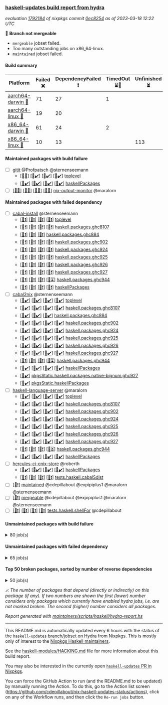 ### [haskell-updates build report from hydra](https://hydra.nixos.org/jobset/nixpkgs/haskell-updates)
*evaluation [1792184](https://hydra.nixos.org/eval/1792184) of nixpkgs commit [0ec8254](https://github.com/NixOS/nixpkgs/commits/0ec82548453a8b0cb42afa2dbc3ed504cdc68f8c) as of 2023-03-18 12:22 UTC*

:red_circle: **Branch not mergeable**
  * `mergeable` jobset failed.
  * Too many outstanding jobs on x86_64-linux.
  * `maintained` jobset failed.

#### Build summary

 | Platform | Failed :x: | DependencyFailed :heavy_exclamation_mark: | TimedOut :hourglass::no_entry_sign: | Unfinished :hourglass_flowing_sand: | Success :heavy_check_mark: | 
 | --- | --- | --- | --- | --- | --- | 
 | [aarch64-darwin :green_apple:](https://hydra.nixos.org/eval/1792184?filter=.aarch64-darwin) | 71 | 27 | 1 |  | 6345 | 
 | [aarch64-linux :iphone:](https://hydra.nixos.org/eval/1792184?filter=.aarch64-linux) | 19 | 20 |  |  | 6479 | 
 | [x86_64-darwin :apple:](https://hydra.nixos.org/eval/1792184?filter=.x86_64-darwin) | 61 | 24 | 2 |  | 6374 | 
 | [x86_64-linux :penguin:](https://hydra.nixos.org/eval/1792184?filter=.x86_64-linux) | 10 | 13 |  | 113 | 6428 | 
#### Maintained packages with build failure
- [ ] [gitit](https://hydra.nixos.org/eval/1792184?filter=gitit) @Profpatsch @sternenseemann
  - [[:green_apple::x:]](https://hydra.nixos.org/build/212824780) [[:iphone::heavy_check_mark:]](https://hydra.nixos.org/build/212837521) [[:apple::heavy_check_mark:]](https://hydra.nixos.org/build/212827322) [[:penguin::heavy_check_mark:]](https://hydra.nixos.org/build/212811791) [toplevel](https://hydra.nixos.org/eval/1792184?filter=gitit)
  - [[:green_apple::heavy_check_mark:]](https://hydra.nixos.org/build/212836199) [[:iphone::heavy_check_mark:]](https://hydra.nixos.org/build/212813012) [[:apple::heavy_check_mark:]](https://hydra.nixos.org/build/212833558) [[:penguin::heavy_check_mark:]](https://hydra.nixos.org/build/212816280) [haskellPackages](https://hydra.nixos.org/eval/1792184?filter=haskellPackages.gitit)
- [ ] [[:green_apple::x:]](https://hydra.nixos.org/build/212819221) [[:iphone::x:]](https://hydra.nixos.org/build/212835446) [[:apple::x:]](https://hydra.nixos.org/build/212832238) [[:penguin::x:]](https://hydra.nixos.org/build/212827991) [nix-output-monitor](https://hydra.nixos.org/eval/1792184?filter=nix-output-monitor) @maralorn
#### Maintained packages with failed dependency
- [ ] [cabal-install](https://hydra.nixos.org/eval/1792184?filter=cabal-install) @sternenseemann
  - [[:green_apple::heavy_exclamation_mark:]](https://hydra.nixos.org/build/212828092) [[:iphone::heavy_exclamation_mark:]](https://hydra.nixos.org/build/212823268) [[:apple::heavy_exclamation_mark:]](https://hydra.nixos.org/build/212832066) [[:penguin::heavy_exclamation_mark:]](https://hydra.nixos.org/build/212828962) [toplevel](https://hydra.nixos.org/eval/1792184?filter=cabal-install)
  - [[:green_apple::heavy_exclamation_mark:]](https://hydra.nixos.org/build/212822576) [[:iphone::heavy_exclamation_mark:]](https://hydra.nixos.org/build/212822421) [[:apple::heavy_exclamation_mark:]](https://hydra.nixos.org/build/212812984) [[:penguin::heavy_exclamation_mark:]](https://hydra.nixos.org/build/212823524) [haskell.packages.ghc8107](https://hydra.nixos.org/eval/1792184?filter=haskell.packages.ghc8107.cabal-install)
  -  [[:iphone::heavy_exclamation_mark:]](https://hydra.nixos.org/build/212821282) [[:apple::heavy_exclamation_mark:]](https://hydra.nixos.org/build/212834006) [[:penguin::heavy_exclamation_mark:]](https://hydra.nixos.org/build/212820708) [haskell.packages.ghc884](https://hydra.nixos.org/eval/1792184?filter=haskell.packages.ghc884.cabal-install)
  - [[:green_apple::heavy_exclamation_mark:]](https://hydra.nixos.org/build/212811641) [[:iphone::heavy_exclamation_mark:]](https://hydra.nixos.org/build/212824278) [[:apple::heavy_exclamation_mark:]](https://hydra.nixos.org/build/212817404) [[:penguin::heavy_exclamation_mark:]](https://hydra.nixos.org/build/212829178) [haskell.packages.ghc902](https://hydra.nixos.org/eval/1792184?filter=haskell.packages.ghc902.cabal-install)
  - [[:green_apple::heavy_exclamation_mark:]](https://hydra.nixos.org/build/212811679) [[:iphone::heavy_exclamation_mark:]](https://hydra.nixos.org/build/212836777) [[:apple::heavy_exclamation_mark:]](https://hydra.nixos.org/build/212825605) [[:penguin::heavy_exclamation_mark:]](https://hydra.nixos.org/build/212813331) [haskell.packages.ghc924](https://hydra.nixos.org/eval/1792184?filter=haskell.packages.ghc924.cabal-install)
  - [[:green_apple::heavy_exclamation_mark:]](https://hydra.nixos.org/build/212815250) [[:iphone::heavy_exclamation_mark:]](https://hydra.nixos.org/build/212824140) [[:apple::heavy_exclamation_mark:]](https://hydra.nixos.org/build/212831055) [[:penguin::heavy_exclamation_mark:]](https://hydra.nixos.org/build/212828010) [haskell.packages.ghc925](https://hydra.nixos.org/eval/1792184?filter=haskell.packages.ghc925.cabal-install)
  - [[:green_apple::heavy_exclamation_mark:]](https://hydra.nixos.org/build/212827116) [[:iphone::heavy_exclamation_mark:]](https://hydra.nixos.org/build/212832097) [[:apple::heavy_exclamation_mark:]](https://hydra.nixos.org/build/212814814) [[:penguin::heavy_exclamation_mark:]](https://hydra.nixos.org/build/212834466) [haskell.packages.ghc926](https://hydra.nixos.org/eval/1792184?filter=haskell.packages.ghc926.cabal-install)
  - [[:green_apple::heavy_exclamation_mark:]](https://hydra.nixos.org/build/212818876) [[:iphone::heavy_exclamation_mark:]](https://hydra.nixos.org/build/212830692) [[:apple::heavy_exclamation_mark:]](https://hydra.nixos.org/build/212824280) [[:penguin::heavy_exclamation_mark:]](https://hydra.nixos.org/build/212831890) [haskell.packages.ghc927](https://hydra.nixos.org/eval/1792184?filter=haskell.packages.ghc927.cabal-install)
  - [[:green_apple::heavy_exclamation_mark:]](https://hydra.nixos.org/build/213103918) [[:iphone::heavy_exclamation_mark:]](https://hydra.nixos.org/build/213104012) [[:apple::heavy_exclamation_mark:]](https://hydra.nixos.org/build/213104136) [[:penguin::hourglass_flowing_sand:]](https://hydra.nixos.org/build/213103942) [haskell.packages.ghc944](https://hydra.nixos.org/eval/1792184?filter=haskell.packages.ghc944.cabal-install)
  - [[:green_apple::heavy_exclamation_mark:]](https://hydra.nixos.org/build/212830302) [[:iphone::heavy_exclamation_mark:]](https://hydra.nixos.org/build/212827104) [[:apple::heavy_exclamation_mark:]](https://hydra.nixos.org/build/212834795) [[:penguin::heavy_exclamation_mark:]](https://hydra.nixos.org/build/212827602) [haskellPackages](https://hydra.nixos.org/eval/1792184?filter=haskellPackages.cabal-install)
- [ ] [cabal2nix](https://hydra.nixos.org/eval/1792184?filter=cabal2nix) @sternenseemann
  - [[:green_apple::heavy_check_mark:]](https://hydra.nixos.org/build/212815641) [[:iphone::heavy_check_mark:]](https://hydra.nixos.org/build/212835797) [[:apple::heavy_check_mark:]](https://hydra.nixos.org/build/212824450) [[:penguin::heavy_check_mark:]](https://hydra.nixos.org/build/212824131) [toplevel](https://hydra.nixos.org/eval/1792184?filter=cabal2nix)
  - [[:green_apple::heavy_check_mark:]](https://hydra.nixos.org/build/212832870) [[:iphone::heavy_check_mark:]](https://hydra.nixos.org/build/212822873) [[:apple::heavy_check_mark:]](https://hydra.nixos.org/build/212814820) [[:penguin::heavy_check_mark:]](https://hydra.nixos.org/build/212811391) [haskell.packages.ghc8107](https://hydra.nixos.org/eval/1792184?filter=haskell.packages.ghc8107.cabal2nix)
  -  [[:iphone::heavy_check_mark:]](https://hydra.nixos.org/build/212831217) [[:apple::heavy_check_mark:]](https://hydra.nixos.org/build/212816134) [[:penguin::heavy_check_mark:]](https://hydra.nixos.org/build/212820927) [haskell.packages.ghc884](https://hydra.nixos.org/eval/1792184?filter=haskell.packages.ghc884.cabal2nix)
  - [[:green_apple::heavy_check_mark:]](https://hydra.nixos.org/build/212836191) [[:iphone::heavy_check_mark:]](https://hydra.nixos.org/build/212824000) [[:apple::heavy_check_mark:]](https://hydra.nixos.org/build/212819234) [[:penguin::heavy_check_mark:]](https://hydra.nixos.org/build/212835445) [haskell.packages.ghc902](https://hydra.nixos.org/eval/1792184?filter=haskell.packages.ghc902.cabal2nix)
  - [[:green_apple::heavy_check_mark:]](https://hydra.nixos.org/build/212816470) [[:iphone::heavy_check_mark:]](https://hydra.nixos.org/build/212822270) [[:apple::heavy_check_mark:]](https://hydra.nixos.org/build/212815377) [[:penguin::heavy_check_mark:]](https://hydra.nixos.org/build/212834209) [haskell.packages.ghc924](https://hydra.nixos.org/eval/1792184?filter=haskell.packages.ghc924.cabal2nix)
  - [[:green_apple::heavy_check_mark:]](https://hydra.nixos.org/build/212813820) [[:iphone::heavy_check_mark:]](https://hydra.nixos.org/build/212832975) [[:apple::heavy_check_mark:]](https://hydra.nixos.org/build/212813790) [[:penguin::heavy_check_mark:]](https://hydra.nixos.org/build/212836232) [haskell.packages.ghc925](https://hydra.nixos.org/eval/1792184?filter=haskell.packages.ghc925.cabal2nix)
  - [[:green_apple::heavy_check_mark:]](https://hydra.nixos.org/build/212830174) [[:iphone::heavy_check_mark:]](https://hydra.nixos.org/build/212823501) [[:apple::heavy_check_mark:]](https://hydra.nixos.org/build/212835289) [[:penguin::heavy_check_mark:]](https://hydra.nixos.org/build/212822194) [haskell.packages.ghc926](https://hydra.nixos.org/eval/1792184?filter=haskell.packages.ghc926.cabal2nix)
  - [[:green_apple::heavy_check_mark:]](https://hydra.nixos.org/build/212811451) [[:iphone::heavy_check_mark:]](https://hydra.nixos.org/build/212832691) [[:apple::heavy_check_mark:]](https://hydra.nixos.org/build/212828198) [[:penguin::heavy_check_mark:]](https://hydra.nixos.org/build/212820196) [haskell.packages.ghc927](https://hydra.nixos.org/eval/1792184?filter=haskell.packages.ghc927.cabal2nix)
  - [[:green_apple::heavy_exclamation_mark:]](https://hydra.nixos.org/build/213104053) [[:iphone::heavy_exclamation_mark:]](https://hydra.nixos.org/build/213104076) [[:apple::heavy_exclamation_mark:]](https://hydra.nixos.org/build/213104082) [[:penguin::hourglass_flowing_sand:]](https://hydra.nixos.org/build/213103905) [haskell.packages.ghc944](https://hydra.nixos.org/eval/1792184?filter=haskell.packages.ghc944.cabal2nix)
  - [[:green_apple::heavy_check_mark:]](https://hydra.nixos.org/build/212815168) [[:iphone::heavy_check_mark:]](https://hydra.nixos.org/build/212811758) [[:apple::heavy_check_mark:]](https://hydra.nixos.org/build/212823654) [[:penguin::heavy_check_mark:]](https://hydra.nixos.org/build/212831278) [haskellPackages](https://hydra.nixos.org/eval/1792184?filter=haskellPackages.cabal2nix)
  -    [[:penguin::heavy_check_mark:]](https://hydra.nixos.org/build/212832034) [pkgsStatic.haskell.packages.native-bignum.ghc927](https://hydra.nixos.org/eval/1792184?filter=pkgsStatic.haskell.packages.native-bignum.ghc927.cabal2nix)
  -    [[:penguin::heavy_check_mark:]](https://hydra.nixos.org/build/212821220) [pkgsStatic.haskellPackages](https://hydra.nixos.org/eval/1792184?filter=pkgsStatic.haskellPackages.cabal2nix)
- [ ] [haskell-language-server](https://hydra.nixos.org/eval/1792184?filter=haskell-language-server) @maralorn
  - [[:green_apple::heavy_check_mark:]](https://hydra.nixos.org/build/212836070) [[:iphone::heavy_check_mark:]](https://hydra.nixos.org/build/212820285) [[:apple::heavy_check_mark:]](https://hydra.nixos.org/build/212826070) [[:penguin::heavy_check_mark:]](https://hydra.nixos.org/build/212813464) [toplevel](https://hydra.nixos.org/eval/1792184?filter=haskell-language-server)
  - [[:green_apple::heavy_check_mark:]](https://hydra.nixos.org/build/212814805) [[:iphone::heavy_check_mark:]](https://hydra.nixos.org/build/212831688) [[:apple::heavy_check_mark:]](https://hydra.nixos.org/build/212820894) [[:penguin::heavy_check_mark:]](https://hydra.nixos.org/build/212829403) [haskell.packages.ghc8107](https://hydra.nixos.org/eval/1792184?filter=haskell.packages.ghc8107.haskell-language-server)
  - [[:green_apple::heavy_check_mark:]](https://hydra.nixos.org/build/212835308) [[:iphone::heavy_check_mark:]](https://hydra.nixos.org/build/212836786) [[:apple::heavy_check_mark:]](https://hydra.nixos.org/build/212820697) [[:penguin::heavy_check_mark:]](https://hydra.nixos.org/build/212812612) [haskell.packages.ghc902](https://hydra.nixos.org/eval/1792184?filter=haskell.packages.ghc902.haskell-language-server)
  - [[:green_apple::heavy_check_mark:]](https://hydra.nixos.org/build/212831981) [[:iphone::heavy_check_mark:]](https://hydra.nixos.org/build/212834464) [[:apple::heavy_check_mark:]](https://hydra.nixos.org/build/212833716) [[:penguin::heavy_check_mark:]](https://hydra.nixos.org/build/212811421) [haskell.packages.ghc924](https://hydra.nixos.org/eval/1792184?filter=haskell.packages.ghc924.haskell-language-server)
  - [[:green_apple::heavy_check_mark:]](https://hydra.nixos.org/build/212822787) [[:iphone::heavy_check_mark:]](https://hydra.nixos.org/build/212828992) [[:apple::heavy_check_mark:]](https://hydra.nixos.org/build/212833226) [[:penguin::heavy_check_mark:]](https://hydra.nixos.org/build/212835210) [haskell.packages.ghc925](https://hydra.nixos.org/eval/1792184?filter=haskell.packages.ghc925.haskell-language-server)
  - [[:green_apple::heavy_check_mark:]](https://hydra.nixos.org/build/212817154) [[:iphone::heavy_check_mark:]](https://hydra.nixos.org/build/212812162) [[:apple::heavy_check_mark:]](https://hydra.nixos.org/build/212828329) [[:penguin::heavy_check_mark:]](https://hydra.nixos.org/build/212816476) [haskell.packages.ghc926](https://hydra.nixos.org/eval/1792184?filter=haskell.packages.ghc926.haskell-language-server)
  - [[:green_apple::heavy_check_mark:]](https://hydra.nixos.org/build/212818397) [[:iphone::heavy_check_mark:]](https://hydra.nixos.org/build/212821952) [[:apple::heavy_check_mark:]](https://hydra.nixos.org/build/212831863) [[:penguin::heavy_check_mark:]](https://hydra.nixos.org/build/212824668) [haskell.packages.ghc927](https://hydra.nixos.org/eval/1792184?filter=haskell.packages.ghc927.haskell-language-server)
  - [[:green_apple::heavy_exclamation_mark:]](https://hydra.nixos.org/build/213104049) [[:iphone::heavy_exclamation_mark:]](https://hydra.nixos.org/build/213103893) [[:apple::heavy_exclamation_mark:]](https://hydra.nixos.org/build/213103970) [[:penguin::hourglass_flowing_sand:]](https://hydra.nixos.org/build/213104133) [haskell.packages.ghc944](https://hydra.nixos.org/eval/1792184?filter=haskell.packages.ghc944.haskell-language-server)
  - [[:green_apple::heavy_check_mark:]](https://hydra.nixos.org/build/212823681) [[:iphone::heavy_check_mark:]](https://hydra.nixos.org/build/212834498) [[:apple::heavy_check_mark:]](https://hydra.nixos.org/build/212817322) [[:penguin::heavy_check_mark:]](https://hydra.nixos.org/build/212819768) [haskellPackages](https://hydra.nixos.org/eval/1792184?filter=haskellPackages.haskell-language-server)
- [ ] [hercules-ci-cnix-store](https://hydra.nixos.org/eval/1792184?filter=hercules-ci-cnix-store) @roberth
  - [[:green_apple::heavy_check_mark:]](https://hydra.nixos.org/build/212815892) [[:iphone::heavy_check_mark:]](https://hydra.nixos.org/build/212814278) [[:apple::heavy_check_mark:]](https://hydra.nixos.org/build/212835821) [[:penguin::heavy_check_mark:]](https://hydra.nixos.org/build/212815872) [haskellPackages](https://hydra.nixos.org/eval/1792184?filter=haskellPackages.hercules-ci-cnix-store)
  - [[:green_apple::heavy_exclamation_mark:]](https://hydra.nixos.org/build/212812258) [[:iphone::heavy_exclamation_mark:]](https://hydra.nixos.org/build/212820231) [[:apple::heavy_exclamation_mark:]](https://hydra.nixos.org/build/212832109) [[:penguin::heavy_exclamation_mark:]](https://hydra.nixos.org/build/212827871) [tests.haskell.cabalSdist](https://hydra.nixos.org/eval/1792184?filter=tests.haskell.cabalSdist.hercules-ci-cnix-store)
- [ ] [[:penguin::heavy_exclamation_mark:]](https://hydra.nixos.org/build/213125275) [maintained](https://hydra.nixos.org/eval/1792184?filter=maintained) @cdepillabout @expipiplus1 @maralorn @sternenseemann
- [ ] [[:penguin::heavy_exclamation_mark:]](https://hydra.nixos.org/build/212819229) [mergeable](https://hydra.nixos.org/eval/1792184?filter=mergeable) @cdepillabout @expipiplus1 @maralorn @sternenseemann
- [ ] [[:green_apple::heavy_exclamation_mark:]](https://hydra.nixos.org/build/212831606) [[:iphone::heavy_exclamation_mark:]](https://hydra.nixos.org/build/212835324) [[:apple::heavy_exclamation_mark:]](https://hydra.nixos.org/build/212832338) [[:penguin::heavy_exclamation_mark:]](https://hydra.nixos.org/build/212833490) [tests.haskell.shellFor](https://hydra.nixos.org/eval/1792184?filter=tests.haskell.shellFor) @cdepillabout
#### Unmaintained packages with build failure
<details><summary>80 job(s) </summary>

- [ ] [[:green_apple::x:]](https://hydra.nixos.org/build/212816877) [[:iphone::x:]](https://hydra.nixos.org/build/212817766) [[:apple::x:]](https://hydra.nixos.org/build/212837691) [[:penguin::x:]](https://hydra.nixos.org/build/212816684) [haskellPackages.cabal-install-solver](https://hydra.nixos.org/eval/1792184?filter=haskellPackages.cabal-install-solver)  :arrow_heading_up: 2 | 2
- [ ] [[:green_apple::heavy_check_mark:]](https://hydra.nixos.org/build/212825832) [[:iphone::heavy_check_mark:]](https://hydra.nixos.org/build/212825347) [[:apple::x:]](https://hydra.nixos.org/build/212835167) [[:penguin::heavy_check_mark:]](https://hydra.nixos.org/build/212819244) [haskellPackages.quic](https://hydra.nixos.org/eval/1792184?filter=haskellPackages.quic)  :arrow_heading_up: 2 | 2
- [ ] [[:green_apple::x:]](https://hydra.nixos.org/build/212836264) [[:iphone::heavy_check_mark:]](https://hydra.nixos.org/build/212815533) [[:apple::heavy_check_mark:]](https://hydra.nixos.org/build/212836624) [[:penguin::heavy_check_mark:]](https://hydra.nixos.org/build/212821702) [haskellPackages.junit-xml](https://hydra.nixos.org/eval/1792184?filter=haskellPackages.junit-xml)  :arrow_heading_up: 1 | 9
- [ ] [[:green_apple::x:]](https://hydra.nixos.org/build/212835960) [[:iphone::x:]](https://hydra.nixos.org/build/212819424) [[:apple::heavy_check_mark:]](https://hydra.nixos.org/build/212820265) [[:penguin::heavy_check_mark:]](https://hydra.nixos.org/build/212824119) [haskellPackages.hw-simd](https://hydra.nixos.org/eval/1792184?filter=haskellPackages.hw-simd)  :arrow_heading_up: 1 | 8
- [ ] [[:green_apple::x:]](https://hydra.nixos.org/build/213125263) [[:iphone::heavy_check_mark:]](https://hydra.nixos.org/build/213125242) [[:apple::x:]](https://hydra.nixos.org/build/213125270) [[:penguin::hourglass_flowing_sand:]](https://hydra.nixos.org/build/213125241) [haskellPackages.inline-r](https://hydra.nixos.org/eval/1792184?filter=haskellPackages.inline-r)  :arrow_heading_up: 1 | 4
- [ ] [[:green_apple::x:]](https://hydra.nixos.org/build/212820732) [[:iphone::heavy_check_mark:]](https://hydra.nixos.org/build/212824910) [[:apple::heavy_check_mark:]](https://hydra.nixos.org/build/212822729) [[:penguin::heavy_check_mark:]](https://hydra.nixos.org/build/212830270) [haskellPackages.hpath-directory](https://hydra.nixos.org/eval/1792184?filter=haskellPackages.hpath-directory)  :arrow_heading_up: 1 | 3
- [ ] [[:green_apple::heavy_check_mark:]](https://hydra.nixos.org/build/212826983) [[:iphone::x:]](https://hydra.nixos.org/build/212829231) [[:apple::heavy_check_mark:]](https://hydra.nixos.org/build/212835234) [[:penguin::heavy_check_mark:]](https://hydra.nixos.org/build/212828163) [haskellPackages.long-double](https://hydra.nixos.org/eval/1792184?filter=haskellPackages.long-double)  :arrow_heading_up: 1 | 2
- [ ] [[:green_apple::x:]](https://hydra.nixos.org/build/212830537) [[:iphone::heavy_check_mark:]](https://hydra.nixos.org/build/212836541) [[:apple::x:]](https://hydra.nixos.org/build/212835610) [[:penguin::heavy_check_mark:]](https://hydra.nixos.org/build/212823972) [haskellPackages.posix-socket](https://hydra.nixos.org/eval/1792184?filter=haskellPackages.posix-socket)  :arrow_heading_up: 1 | 2
- [ ] [[:green_apple::x:]](https://hydra.nixos.org/build/212821003) [[:iphone::x:]](https://hydra.nixos.org/build/212833806) [[:apple::x:]](https://hydra.nixos.org/build/212827778) [[:penguin::x:]](https://hydra.nixos.org/build/212821989) [haskellPackages.yaml-unscrambler](https://hydra.nixos.org/eval/1792184?filter=haskellPackages.yaml-unscrambler)  :arrow_heading_up: 1 | 2
- [ ] [[:green_apple::x:]](https://hydra.nixos.org/build/213104083) [[:iphone::heavy_check_mark:]](https://hydra.nixos.org/build/213104090) [[:apple::x:]](https://hydra.nixos.org/build/213103833) [[:penguin::hourglass_flowing_sand:]](https://hydra.nixos.org/build/213104123) [haskellPackages.gi-gdkx11](https://hydra.nixos.org/eval/1792184?filter=haskellPackages.gi-gdkx11)  :arrow_heading_up: 1 | 1
- [ ] [[:green_apple::heavy_check_mark:]](https://hydra.nixos.org/build/212827603) [[:iphone::x:]](https://hydra.nixos.org/build/212826293) [[:apple::heavy_check_mark:]](https://hydra.nixos.org/build/212812844) [[:penguin::heavy_check_mark:]](https://hydra.nixos.org/build/212814221) [haskellPackages.nlopt-haskell](https://hydra.nixos.org/eval/1792184?filter=haskellPackages.nlopt-haskell)  :arrow_heading_up: 1 | 1
- [ ] [[:green_apple::x:]](https://hydra.nixos.org/build/212827697) [[:iphone::heavy_check_mark:]](https://hydra.nixos.org/build/212837338) [[:apple::x:]](https://hydra.nixos.org/build/212818004) [[:penguin::heavy_check_mark:]](https://hydra.nixos.org/build/212812987) [haskellPackages.openal-ffi](https://hydra.nixos.org/eval/1792184?filter=haskellPackages.openal-ffi)  :arrow_heading_up: 1 | 1
- [ ] [[:apple::x:]](https://hydra.nixos.org/build/212811187) [[:penguin::heavy_check_mark:]](https://hydra.nixos.org/build/212828003) [haskellPackages.swisstable](https://hydra.nixos.org/eval/1792184?filter=haskellPackages.swisstable)  :arrow_heading_up: 1 | 1
- [ ] [[:green_apple::heavy_check_mark:]](https://hydra.nixos.org/build/212820538) [[:iphone::x:]](https://hydra.nixos.org/build/212820394) [[:apple::heavy_check_mark:]](https://hydra.nixos.org/build/212815461) [[:penguin::heavy_check_mark:]](https://hydra.nixos.org/build/212833814) [haskellPackages.freetype2](https://hydra.nixos.org/eval/1792184?filter=haskellPackages.freetype2)  :arrow_heading_up: 0 | 10
- [ ] [[:green_apple::x:]](https://hydra.nixos.org/build/212812714) [[:iphone::heavy_check_mark:]](https://hydra.nixos.org/build/212832386) [[:apple::x:]](https://hydra.nixos.org/build/212824573) [[:penguin::heavy_check_mark:]](https://hydra.nixos.org/build/212827113) [haskellPackages.pipes-zlib](https://hydra.nixos.org/eval/1792184?filter=haskellPackages.pipes-zlib)  :arrow_heading_up: 0 | 5
- [ ] [[:green_apple::x:]](https://hydra.nixos.org/build/212832824) [[:iphone::heavy_check_mark:]](https://hydra.nixos.org/build/212828860) [[:apple::heavy_check_mark:]](https://hydra.nixos.org/build/212811303) [[:penguin::heavy_check_mark:]](https://hydra.nixos.org/build/212813153) [haskellPackages.folds](https://hydra.nixos.org/eval/1792184?filter=haskellPackages.folds)  :arrow_heading_up: 0 | 3
- [ ] [[:green_apple::x:]](https://hydra.nixos.org/build/212829325) [[:iphone::heavy_check_mark:]](https://hydra.nixos.org/build/212817299) [[:apple::heavy_check_mark:]](https://hydra.nixos.org/build/212815703) [[:penguin::heavy_check_mark:]](https://hydra.nixos.org/build/212825787) [haskellPackages.gauge](https://hydra.nixos.org/eval/1792184?filter=haskellPackages.gauge)  :arrow_heading_up: 0 | 3
- [ ] [[:green_apple::x:]](https://hydra.nixos.org/build/212814335) [[:iphone::x:]](https://hydra.nixos.org/build/212828686) [[:apple::heavy_check_mark:]](https://hydra.nixos.org/build/212815496) [[:penguin::heavy_check_mark:]](https://hydra.nixos.org/build/212820167) [haskellPackages.picosat](https://hydra.nixos.org/eval/1792184?filter=haskellPackages.picosat)  :arrow_heading_up: 0 | 3
- [ ] [[:green_apple::x:]](https://hydra.nixos.org/build/212828398) [[:iphone::heavy_check_mark:]](https://hydra.nixos.org/build/212829475) [[:apple::heavy_check_mark:]](https://hydra.nixos.org/build/212820967) [[:penguin::heavy_check_mark:]](https://hydra.nixos.org/build/212815368) [haskellPackages.LibZip](https://hydra.nixos.org/eval/1792184?filter=haskellPackages.LibZip)  :arrow_heading_up: 0 | 2
- [ ] [[:green_apple::x:]](https://hydra.nixos.org/build/212811142) [[:iphone::x:]](https://hydra.nixos.org/build/212828777) [[:apple::x:]](https://hydra.nixos.org/build/212817810) [[:penguin::x:]](https://hydra.nixos.org/build/212827416) [haskellPackages.json-rpc](https://hydra.nixos.org/eval/1792184?filter=haskellPackages.json-rpc)  :arrow_heading_up: 0 | 2
- [ ] [[:green_apple::x:]](https://hydra.nixos.org/build/212832143) [[:iphone::heavy_check_mark:]](https://hydra.nixos.org/build/212837001) [[:apple::heavy_check_mark:]](https://hydra.nixos.org/build/212822805) [[:penguin::heavy_check_mark:]](https://hydra.nixos.org/build/212813771) [haskellPackages.rocksdb-haskell](https://hydra.nixos.org/eval/1792184?filter=haskellPackages.rocksdb-haskell)  :arrow_heading_up: 0 | 2
- [ ] [[:green_apple::x:]](https://hydra.nixos.org/build/212820033) [[:iphone::heavy_check_mark:]](https://hydra.nixos.org/build/212834264) [[:apple::x:]](https://hydra.nixos.org/build/212830634) [[:penguin::heavy_check_mark:]](https://hydra.nixos.org/build/212832646) [haskellPackages.h-raylib](https://hydra.nixos.org/eval/1792184?filter=haskellPackages.h-raylib)  :arrow_heading_up: 0 | 1
- [ ] [[:green_apple::x:]](https://hydra.nixos.org/build/212828211) [[:iphone::heavy_check_mark:]](https://hydra.nixos.org/build/212823707) [[:apple::x:]](https://hydra.nixos.org/build/212822857) [[:penguin::heavy_check_mark:]](https://hydra.nixos.org/build/212826651) [haskellPackages.hamid](https://hydra.nixos.org/eval/1792184?filter=haskellPackages.hamid)  :arrow_heading_up: 0 | 1
- [ ] [[:green_apple::heavy_check_mark:]](https://hydra.nixos.org/build/212833897) [[:iphone::heavy_check_mark:]](https://hydra.nixos.org/build/212836130) [[:apple::x:]](https://hydra.nixos.org/build/212829865) [[:penguin::heavy_check_mark:]](https://hydra.nixos.org/build/212836214) [haskellPackages.hmatrix-morpheus](https://hydra.nixos.org/eval/1792184?filter=haskellPackages.hmatrix-morpheus)  :arrow_heading_up: 0 | 1
- [ ] [[:green_apple::x:]](https://hydra.nixos.org/build/212837244) [[:iphone::heavy_check_mark:]](https://hydra.nixos.org/build/212829453) [[:apple::x:]](https://hydra.nixos.org/build/212815680) [[:penguin::heavy_check_mark:]](https://hydra.nixos.org/build/212824657) [haskellPackages.huckleberry](https://hydra.nixos.org/eval/1792184?filter=haskellPackages.huckleberry)  :arrow_heading_up: 0 | 1
- [ ] [[:green_apple::x:]](https://hydra.nixos.org/build/212836067) [[:iphone::heavy_check_mark:]](https://hydra.nixos.org/build/212819219) [[:apple::x:]](https://hydra.nixos.org/build/212811430) [[:penguin::heavy_check_mark:]](https://hydra.nixos.org/build/212812571) [haskellPackages.select](https://hydra.nixos.org/eval/1792184?filter=haskellPackages.select)  :arrow_heading_up: 0 | 1
- [ ] [[:green_apple::x:]](https://hydra.nixos.org/build/212832349) [[:iphone::heavy_check_mark:]](https://hydra.nixos.org/build/212827134) [[:apple::x:]](https://hydra.nixos.org/build/212825873) [[:penguin::heavy_check_mark:]](https://hydra.nixos.org/build/212823307) [haskellPackages.sysinfo](https://hydra.nixos.org/eval/1792184?filter=haskellPackages.sysinfo)  :arrow_heading_up: 0 | 1
- [ ] [[:green_apple::heavy_check_mark:]](https://hydra.nixos.org/build/212823496) [[:iphone::heavy_check_mark:]](https://hydra.nixos.org/build/212818936) [[:apple::x:]](https://hydra.nixos.org/build/212829242) [[:penguin::heavy_check_mark:]](https://hydra.nixos.org/build/212837428) [haskellPackages.FractalArt](https://hydra.nixos.org/eval/1792184?filter=haskellPackages.FractalArt) 
- [ ] [[:green_apple::heavy_check_mark:]](https://hydra.nixos.org/build/212824500) [[:iphone::x:]](https://hydra.nixos.org/build/212832489) [[:apple::heavy_check_mark:]](https://hydra.nixos.org/build/212826321) [[:penguin::heavy_check_mark:]](https://hydra.nixos.org/build/212829080) [haskellPackages.HsASA](https://hydra.nixos.org/eval/1792184?filter=haskellPackages.HsASA) 
- [ ] [[:green_apple::x:]](https://hydra.nixos.org/build/212824634) [[:iphone::heavy_check_mark:]](https://hydra.nixos.org/build/212821147) [[:apple::x:]](https://hydra.nixos.org/build/212829701) [[:penguin::heavy_check_mark:]](https://hydra.nixos.org/build/212834488) [haskellPackages.al](https://hydra.nixos.org/eval/1792184?filter=haskellPackages.al) 
- [ ] [[:green_apple::heavy_check_mark:]](https://hydra.nixos.org/build/212833016) [[:iphone::heavy_check_mark:]](https://hydra.nixos.org/build/212834331) [[:apple::x:]](https://hydra.nixos.org/build/212811587) [[:penguin::heavy_check_mark:]](https://hydra.nixos.org/build/212811774) [haskellPackages.env-extra](https://hydra.nixos.org/eval/1792184?filter=haskellPackages.env-extra) 
- [ ] [[:green_apple::x:]](https://hydra.nixos.org/build/212831583) [[:iphone::heavy_check_mark:]](https://hydra.nixos.org/build/212820871) [[:apple::x:]](https://hydra.nixos.org/build/212812959) [[:penguin::heavy_check_mark:]](https://hydra.nixos.org/build/212814376) [haskellPackages.epub-tools](https://hydra.nixos.org/eval/1792184?filter=haskellPackages.epub-tools) 
- [ ] [[:green_apple::x:]](https://hydra.nixos.org/build/212824787) [[:iphone::heavy_check_mark:]](https://hydra.nixos.org/build/212814615) [[:apple::heavy_check_mark:]](https://hydra.nixos.org/build/212825860) [[:penguin::heavy_check_mark:]](https://hydra.nixos.org/build/212828368) [haskellPackages.executable-hash](https://hydra.nixos.org/eval/1792184?filter=haskellPackages.executable-hash) 
- [ ] [[:green_apple::x:]](https://hydra.nixos.org/build/212831684) [[:iphone::heavy_check_mark:]](https://hydra.nixos.org/build/212829182) [[:apple::x:]](https://hydra.nixos.org/build/212811217) [[:penguin::heavy_check_mark:]](https://hydra.nixos.org/build/212827650) [haskellPackages.float128](https://hydra.nixos.org/eval/1792184?filter=haskellPackages.float128) 
- [ ] [[:green_apple::x:]](https://hydra.nixos.org/build/212825834) [[:iphone::heavy_check_mark:]](https://hydra.nixos.org/build/212832897) [[:apple::x:]](https://hydra.nixos.org/build/212836298) [[:penguin::heavy_check_mark:]](https://hydra.nixos.org/build/212819688) [haskellPackages.fudgets](https://hydra.nixos.org/eval/1792184?filter=haskellPackages.fudgets) 
- [ ] [[:green_apple::x:]](https://hydra.nixos.org/build/212812696) [[:iphone::heavy_check_mark:]](https://hydra.nixos.org/build/212820207) [[:apple::x:]](https://hydra.nixos.org/build/212828929) [[:penguin::heavy_check_mark:]](https://hydra.nixos.org/build/212823076) [haskellPackages.gerrit](https://hydra.nixos.org/eval/1792184?filter=haskellPackages.gerrit) 
- [ ] [[:green_apple::x:]](https://hydra.nixos.org/build/213103948) [[:apple::x:]](https://hydra.nixos.org/build/213103922) [haskellPackages.gi-gtkosxapplication](https://hydra.nixos.org/eval/1792184?filter=haskellPackages.gi-gtkosxapplication) 
- [ ] [[:green_apple::x:]](https://hydra.nixos.org/build/212827867) [[:iphone::x:]](https://hydra.nixos.org/build/212818494) [[:apple::x:]](https://hydra.nixos.org/build/212812541) [[:penguin::x:]](https://hydra.nixos.org/build/212830839) [haskellPackages.goldplate](https://hydra.nixos.org/eval/1792184?filter=haskellPackages.goldplate) 
- [ ] [[:green_apple::x:]](https://hydra.nixos.org/build/212822005) [[:apple::x:]](https://hydra.nixos.org/build/212831588) [haskellPackages.gtk-mac-integration](https://hydra.nixos.org/eval/1792184?filter=haskellPackages.gtk-mac-integration) 
- [ ] [[:green_apple::x:]](https://hydra.nixos.org/build/212813593) [[:iphone::heavy_check_mark:]](https://hydra.nixos.org/build/212832549) [[:apple::x:]](https://hydra.nixos.org/build/212830280) [[:penguin::heavy_check_mark:]](https://hydra.nixos.org/build/212821320) [haskellPackages.gtk-traymanager](https://hydra.nixos.org/eval/1792184?filter=haskellPackages.gtk-traymanager) 
- [ ] [[:green_apple::x:]](https://hydra.nixos.org/build/212831093) [[:apple::x:]](https://hydra.nixos.org/build/212830491) [haskellPackages.gtk3-mac-integration](https://hydra.nixos.org/eval/1792184?filter=haskellPackages.gtk3-mac-integration) 
- [ ] [[:green_apple::x:]](https://hydra.nixos.org/build/212837351) [[:iphone::x:]](https://hydra.nixos.org/build/212816199) [[:apple::x:]](https://hydra.nixos.org/build/212812905) [[:penguin::x:]](https://hydra.nixos.org/build/212823532) [haskellPackages.halide-haskell](https://hydra.nixos.org/eval/1792184?filter=haskellPackages.halide-haskell) 
- [ ] [[:green_apple::x:]](https://hydra.nixos.org/build/212813172) [[:iphone::heavy_check_mark:]](https://hydra.nixos.org/build/212836835) [[:apple::x:]](https://hydra.nixos.org/build/212828791) [[:penguin::heavy_check_mark:]](https://hydra.nixos.org/build/212811455) [haskellPackages.highlight](https://hydra.nixos.org/eval/1792184?filter=haskellPackages.highlight) 
- [ ] [[:green_apple::x:]](https://hydra.nixos.org/build/212820870) [[:iphone::heavy_check_mark:]](https://hydra.nixos.org/build/212832815) [[:apple::x:]](https://hydra.nixos.org/build/212825100) [[:penguin::heavy_check_mark:]](https://hydra.nixos.org/build/212832998) [haskellPackages.hinotify-conduit](https://hydra.nixos.org/eval/1792184?filter=haskellPackages.hinotify-conduit) 
- [ ] [[:green_apple::x:]](https://hydra.nixos.org/build/212813211) [[:iphone::x:]](https://hydra.nixos.org/build/212830027) [[:apple::x:]](https://hydra.nixos.org/build/212817035) [[:penguin::x:]](https://hydra.nixos.org/build/212827490) [haskellPackages.hspec-api](https://hydra.nixos.org/eval/1792184?filter=haskellPackages.hspec-api) 
- [ ] [[:green_apple::x:]](https://hydra.nixos.org/build/212827590) [[:iphone::heavy_check_mark:]](https://hydra.nixos.org/build/212829801) [[:apple::x:]](https://hydra.nixos.org/build/212820950) [[:penguin::heavy_check_mark:]](https://hydra.nixos.org/build/212827663) [haskellPackages.hsshellscript](https://hydra.nixos.org/eval/1792184?filter=haskellPackages.hsshellscript) 
- [ ] [[:green_apple::x:]](https://hydra.nixos.org/build/212828744) [[:iphone::heavy_check_mark:]](https://hydra.nixos.org/build/212830888) [[:apple::x:]](https://hydra.nixos.org/build/212836247) [[:penguin::heavy_check_mark:]](https://hydra.nixos.org/build/212814311) [haskellPackages.hssourceinfo](https://hydra.nixos.org/eval/1792184?filter=haskellPackages.hssourceinfo) 
- [ ] [[:green_apple::x:]](https://hydra.nixos.org/build/212835921) [[:iphone::heavy_check_mark:]](https://hydra.nixos.org/build/212825506) [[:apple::x:]](https://hydra.nixos.org/build/212835515) [[:penguin::heavy_check_mark:]](https://hydra.nixos.org/build/212831008) [haskellPackages.hunspell-hs](https://hydra.nixos.org/eval/1792184?filter=haskellPackages.hunspell-hs) 
- [ ] [[:apple::x:]](https://hydra.nixos.org/build/212831484) [[:penguin::heavy_check_mark:]](https://hydra.nixos.org/build/212821842) [haskellPackages.inline-asm](https://hydra.nixos.org/eval/1792184?filter=haskellPackages.inline-asm) 
- [ ] [[:green_apple::x:]](https://hydra.nixos.org/build/212819228) [[:iphone::heavy_check_mark:]](https://hydra.nixos.org/build/212830695) [[:apple::x:]](https://hydra.nixos.org/build/212830371) [[:penguin::heavy_check_mark:]](https://hydra.nixos.org/build/212824600) [haskellPackages.interprocess](https://hydra.nixos.org/eval/1792184?filter=haskellPackages.interprocess) 
- [ ] [[:green_apple::x:]](https://hydra.nixos.org/build/212833756) [[:iphone::heavy_check_mark:]](https://hydra.nixos.org/build/212825403) [[:apple::x:]](https://hydra.nixos.org/build/212820546) [[:penguin::heavy_check_mark:]](https://hydra.nixos.org/build/212826020) [haskellPackages.intricacy](https://hydra.nixos.org/eval/1792184?filter=haskellPackages.intricacy) 
- [ ] [[:green_apple::x:]](https://hydra.nixos.org/build/212828660) [[:iphone::heavy_check_mark:]](https://hydra.nixos.org/build/212819941) [[:apple::x:]](https://hydra.nixos.org/build/212836045) [[:penguin::heavy_check_mark:]](https://hydra.nixos.org/build/212833331) [haskellPackages.ipcvar](https://hydra.nixos.org/eval/1792184?filter=haskellPackages.ipcvar) 
- [ ] [[:green_apple::x:]](https://hydra.nixos.org/build/212836193) [[:apple::x:]](https://hydra.nixos.org/build/212818288) [haskellPackages.kqueue](https://hydra.nixos.org/eval/1792184?filter=haskellPackages.kqueue) 
- [ ] [[:green_apple::x:]](https://hydra.nixos.org/build/212829391) [[:iphone::heavy_check_mark:]](https://hydra.nixos.org/build/212832128) [[:apple::heavy_check_mark:]](https://hydra.nixos.org/build/212822772) [[:penguin::heavy_check_mark:]](https://hydra.nixos.org/build/212828618) [haskellPackages.leveldb-haskell-fork](https://hydra.nixos.org/eval/1792184?filter=haskellPackages.leveldb-haskell-fork) 
- [ ] [[:green_apple::x:]](https://hydra.nixos.org/build/212833001) [[:iphone::heavy_check_mark:]](https://hydra.nixos.org/build/212822237) [[:apple::x:]](https://hydra.nixos.org/build/212816268) [[:penguin::heavy_check_mark:]](https://hydra.nixos.org/build/212816844) [haskellPackages.linux-framebuffer](https://hydra.nixos.org/eval/1792184?filter=haskellPackages.linux-framebuffer) 
- [ ] [[:green_apple::x:]](https://hydra.nixos.org/build/212831568) [[:iphone::heavy_check_mark:]](https://hydra.nixos.org/build/212833922) [[:apple::x:]](https://hydra.nixos.org/build/212823449) [[:penguin::heavy_check_mark:]](https://hydra.nixos.org/build/212822736) [haskellPackages.mediawiki2latex](https://hydra.nixos.org/eval/1792184?filter=haskellPackages.mediawiki2latex) 
- [ ] [[:green_apple::x:]](https://hydra.nixos.org/build/212826951) [[:iphone::heavy_check_mark:]](https://hydra.nixos.org/build/212822827) [[:apple::x:]](https://hydra.nixos.org/build/212822871) [[:penguin::heavy_check_mark:]](https://hydra.nixos.org/build/212835254) [haskellPackages.memfd](https://hydra.nixos.org/eval/1792184?filter=haskellPackages.memfd) 
- [ ] [[:green_apple::x:]](https://hydra.nixos.org/build/212811850) [[:iphone::heavy_check_mark:]](https://hydra.nixos.org/build/212820083) [[:apple::x:]](https://hydra.nixos.org/build/212816554) [[:penguin::heavy_check_mark:]](https://hydra.nixos.org/build/212811892) [haskellPackages.memzero](https://hydra.nixos.org/eval/1792184?filter=haskellPackages.memzero) 
- [ ] [[:green_apple::x:]](https://hydra.nixos.org/build/212817981) [[:iphone::x:]](https://hydra.nixos.org/build/212835132) [[:apple::x:]](https://hydra.nixos.org/build/212819546) [[:penguin::x:]](https://hydra.nixos.org/build/212811942) [haskellPackages.monocypher](https://hydra.nixos.org/eval/1792184?filter=haskellPackages.monocypher) 
- [ ] [[:green_apple::x:]](https://hydra.nixos.org/build/212821479) [[:iphone::x:]](https://hydra.nixos.org/build/212827995) [[:apple::x:]](https://hydra.nixos.org/build/212830624) [[:penguin::x:]](https://hydra.nixos.org/build/212818174) [haskellPackages.mosaico-lib](https://hydra.nixos.org/eval/1792184?filter=haskellPackages.mosaico-lib) 
- [ ] [[:green_apple::x:]](https://hydra.nixos.org/build/212825206) [[:iphone::heavy_check_mark:]](https://hydra.nixos.org/build/212811786) [[:apple::x:]](https://hydra.nixos.org/build/212818058) [[:penguin::heavy_check_mark:]](https://hydra.nixos.org/build/212823512) [haskellPackages.nix-serve-ng](https://hydra.nixos.org/eval/1792184?filter=haskellPackages.nix-serve-ng) 
- [ ] [[:green_apple::x:]](https://hydra.nixos.org/build/212826353) [[:iphone::heavy_check_mark:]](https://hydra.nixos.org/build/212817987) [[:apple::heavy_check_mark:]](https://hydra.nixos.org/build/212817466) [[:penguin::heavy_check_mark:]](https://hydra.nixos.org/build/212811449) [haskellPackages.perceptual-hash](https://hydra.nixos.org/eval/1792184?filter=haskellPackages.perceptual-hash) 
- [ ] [[:green_apple::x:]](https://hydra.nixos.org/build/212826178) [[:iphone::heavy_check_mark:]](https://hydra.nixos.org/build/212825209) [[:apple::x:]](https://hydra.nixos.org/build/212815120) [[:penguin::heavy_check_mark:]](https://hydra.nixos.org/build/212822875) [haskellPackages.persistent-pagination](https://hydra.nixos.org/eval/1792184?filter=haskellPackages.persistent-pagination) 
- [ ] [[:green_apple::x:]](https://hydra.nixos.org/build/212813369) [[:iphone::heavy_check_mark:]](https://hydra.nixos.org/build/212815183) [[:apple::x:]](https://hydra.nixos.org/build/212831650) [[:penguin::heavy_check_mark:]](https://hydra.nixos.org/build/212817503) [haskellPackages.phatsort](https://hydra.nixos.org/eval/1792184?filter=haskellPackages.phatsort) 
- [ ] [[:green_apple::x:]](https://hydra.nixos.org/build/212832722) [[:iphone::heavy_check_mark:]](https://hydra.nixos.org/build/212833817) [[:apple::x:]](https://hydra.nixos.org/build/212820723) [[:penguin::heavy_check_mark:]](https://hydra.nixos.org/build/212818533) [haskellPackages.ping-wrapper](https://hydra.nixos.org/eval/1792184?filter=haskellPackages.ping-wrapper) 
- [ ] [[:green_apple::x:]](https://hydra.nixos.org/build/212828303) [[:iphone::x:]](https://hydra.nixos.org/build/212822582) [[:apple::x:]](https://hydra.nixos.org/build/212812704) [[:penguin::x:]](https://hydra.nixos.org/build/212819440) [haskellPackages.poolboy](https://hydra.nixos.org/eval/1792184?filter=haskellPackages.poolboy) 
- [ ] [[:green_apple::x:]](https://hydra.nixos.org/build/212834408) [[:iphone::heavy_check_mark:]](https://hydra.nixos.org/build/212827736) [[:apple::x:]](https://hydra.nixos.org/build/212818368) [[:penguin::heavy_check_mark:]](https://hydra.nixos.org/build/212815373) [haskellPackages.posix-timer](https://hydra.nixos.org/eval/1792184?filter=haskellPackages.posix-timer) 
- [ ] [[:green_apple::x:]](https://hydra.nixos.org/build/212829128) [[:iphone::heavy_check_mark:]](https://hydra.nixos.org/build/212827710) [[:apple::x:]](https://hydra.nixos.org/build/212831840) [[:penguin::heavy_check_mark:]](https://hydra.nixos.org/build/212836984) [haskellPackages.procex](https://hydra.nixos.org/eval/1792184?filter=haskellPackages.procex) 
- [ ] [[:green_apple::x:]](https://hydra.nixos.org/build/212825646) [[:iphone::heavy_check_mark:]](https://hydra.nixos.org/build/212823862) [[:apple::x:]](https://hydra.nixos.org/build/212812151) [[:penguin::heavy_check_mark:]](https://hydra.nixos.org/build/212812654) [haskellPackages.pthread](https://hydra.nixos.org/eval/1792184?filter=haskellPackages.pthread) 
- [ ] [[:green_apple::x:]](https://hydra.nixos.org/build/212823291) [[:iphone::heavy_check_mark:]](https://hydra.nixos.org/build/212825331) [[:apple::x:]](https://hydra.nixos.org/build/212814686) [[:penguin::heavy_check_mark:]](https://hydra.nixos.org/build/212815468) [haskellPackages.sandwich-webdriver](https://hydra.nixos.org/eval/1792184?filter=haskellPackages.sandwich-webdriver) 
- [ ] [[:green_apple::x:]](https://hydra.nixos.org/build/212819010) [[:iphone::heavy_check_mark:]](https://hydra.nixos.org/build/212816564) [[:apple::x:]](https://hydra.nixos.org/build/212819762) [[:penguin::heavy_check_mark:]](https://hydra.nixos.org/build/212821722) [haskellPackages.servant-serialization](https://hydra.nixos.org/eval/1792184?filter=haskellPackages.servant-serialization) 
- [ ] [[:green_apple::x:]](https://hydra.nixos.org/build/212835406) [[:iphone::heavy_check_mark:]](https://hydra.nixos.org/build/212834528) [[:apple::heavy_check_mark:]](https://hydra.nixos.org/build/212825391) [[:penguin::heavy_check_mark:]](https://hydra.nixos.org/build/212825763) [haskellPackages.shared-memory](https://hydra.nixos.org/eval/1792184?filter=haskellPackages.shared-memory) 
- [ ] [[:green_apple::x:]](https://hydra.nixos.org/build/212825415) [[:iphone::heavy_check_mark:]](https://hydra.nixos.org/build/212820672) [[:apple::x:]](https://hydra.nixos.org/build/212815955) [[:penguin::heavy_check_mark:]](https://hydra.nixos.org/build/212837031) [haskellPackages.tailfile-hinotify](https://hydra.nixos.org/eval/1792184?filter=haskellPackages.tailfile-hinotify) 
- [ ] [[:iphone::x:]](https://hydra.nixos.org/build/212823710) [[:penguin::heavy_check_mark:]](https://hydra.nixos.org/build/212817872) [haskellPackages.tasty-papi](https://hydra.nixos.org/eval/1792184?filter=haskellPackages.tasty-papi) 
- [ ] [[:green_apple::x:]](https://hydra.nixos.org/build/212828768) [[:iphone::x:]](https://hydra.nixos.org/build/212830236) [[:apple::heavy_check_mark:]](https://hydra.nixos.org/build/212834866) [[:penguin::heavy_check_mark:]](https://hydra.nixos.org/build/212825835) [haskellPackages.wiringPi](https://hydra.nixos.org/eval/1792184?filter=haskellPackages.wiringPi) 
- [ ] [[:green_apple::x:]](https://hydra.nixos.org/build/212834385) [[:iphone::x:]](https://hydra.nixos.org/build/212834201) [[:apple::heavy_check_mark:]](https://hydra.nixos.org/build/212824710) [[:penguin::heavy_check_mark:]](https://hydra.nixos.org/build/212836821) [haskellPackages.x86-64bit](https://hydra.nixos.org/eval/1792184?filter=haskellPackages.x86-64bit) 
- [ ] [[:green_apple::x:]](https://hydra.nixos.org/build/212821563) [[:iphone::heavy_check_mark:]](https://hydra.nixos.org/build/212812866) [[:apple::x:]](https://hydra.nixos.org/build/212829612) [[:penguin::heavy_check_mark:]](https://hydra.nixos.org/build/212827369) [haskellPackages.xmonad-utils](https://hydra.nixos.org/eval/1792184?filter=haskellPackages.xmonad-utils) 
- [ ] [[:green_apple::x:]](https://hydra.nixos.org/build/212813305) [[:iphone::heavy_check_mark:]](https://hydra.nixos.org/build/212833557) [[:apple::x:]](https://hydra.nixos.org/build/212827507) [[:penguin::heavy_check_mark:]](https://hydra.nixos.org/build/212834815) [haskellPackages.yoga](https://hydra.nixos.org/eval/1792184?filter=haskellPackages.yoga) 
- [ ] [[:green_apple::x:]](https://hydra.nixos.org/build/212831441) [[:iphone::heavy_check_mark:]](https://hydra.nixos.org/build/212831113) [[:apple::hourglass::no_entry_sign:]](https://hydra.nixos.org/build/212826528) [[:penguin::heavy_check_mark:]](https://hydra.nixos.org/build/212833880) [haskellPackages.zot](https://hydra.nixos.org/eval/1792184?filter=haskellPackages.zot) 
- [ ] [[:green_apple::x:]](https://hydra.nixos.org/build/212830628) [[:iphone::heavy_check_mark:]](https://hydra.nixos.org/build/212837334) [[:apple::x:]](https://hydra.nixos.org/build/212820973) [[:penguin::heavy_check_mark:]](https://hydra.nixos.org/build/212815873) [haskellPackages.zxcvbn-c](https://hydra.nixos.org/eval/1792184?filter=haskellPackages.zxcvbn-c) 
</details>

#### Unmaintained packages with failed dependency
<details><summary>65 job(s) </summary>

- [ ] [hpack](https://hydra.nixos.org/eval/1792184?filter=hpack)  :arrow_heading_up: 4 | 17
  - [[:green_apple::heavy_check_mark:]](https://hydra.nixos.org/build/212817458) [[:iphone::heavy_check_mark:]](https://hydra.nixos.org/build/212833658) [[:apple::heavy_check_mark:]](https://hydra.nixos.org/build/212832445) [[:penguin::heavy_check_mark:]](https://hydra.nixos.org/build/212828854) [toplevel](https://hydra.nixos.org/eval/1792184?filter=hpack)
  - [[:green_apple::heavy_check_mark:]](https://hydra.nixos.org/build/212830080) [[:iphone::heavy_check_mark:]](https://hydra.nixos.org/build/212831138) [[:apple::heavy_check_mark:]](https://hydra.nixos.org/build/212823892) [[:penguin::heavy_check_mark:]](https://hydra.nixos.org/build/212826428) [haskell.packages.ghc8107](https://hydra.nixos.org/eval/1792184?filter=haskell.packages.ghc8107.hpack)
  -  [[:iphone::heavy_check_mark:]](https://hydra.nixos.org/build/212831390) [[:apple::heavy_check_mark:]](https://hydra.nixos.org/build/212824561) [[:penguin::heavy_check_mark:]](https://hydra.nixos.org/build/212821140) [haskell.packages.ghc884](https://hydra.nixos.org/eval/1792184?filter=haskell.packages.ghc884.hpack)
  - [[:green_apple::heavy_check_mark:]](https://hydra.nixos.org/build/212812324) [[:iphone::heavy_check_mark:]](https://hydra.nixos.org/build/212837651) [[:apple::heavy_check_mark:]](https://hydra.nixos.org/build/212812073) [[:penguin::heavy_check_mark:]](https://hydra.nixos.org/build/212824266) [haskell.packages.ghc902](https://hydra.nixos.org/eval/1792184?filter=haskell.packages.ghc902.hpack)
  - [[:green_apple::heavy_check_mark:]](https://hydra.nixos.org/build/212820843) [[:iphone::heavy_check_mark:]](https://hydra.nixos.org/build/212833896) [[:apple::heavy_check_mark:]](https://hydra.nixos.org/build/212822042) [[:penguin::heavy_check_mark:]](https://hydra.nixos.org/build/212820349) [haskell.packages.ghc924](https://hydra.nixos.org/eval/1792184?filter=haskell.packages.ghc924.hpack)
  - [[:green_apple::heavy_check_mark:]](https://hydra.nixos.org/build/212817976) [[:iphone::heavy_check_mark:]](https://hydra.nixos.org/build/212811843) [[:apple::heavy_check_mark:]](https://hydra.nixos.org/build/212817968) [[:penguin::heavy_check_mark:]](https://hydra.nixos.org/build/212834724) [haskell.packages.ghc925](https://hydra.nixos.org/eval/1792184?filter=haskell.packages.ghc925.hpack)
  - [[:green_apple::heavy_check_mark:]](https://hydra.nixos.org/build/212831282) [[:iphone::heavy_check_mark:]](https://hydra.nixos.org/build/212827530) [[:apple::heavy_check_mark:]](https://hydra.nixos.org/build/212828415) [[:penguin::heavy_check_mark:]](https://hydra.nixos.org/build/212823087) [haskell.packages.ghc926](https://hydra.nixos.org/eval/1792184?filter=haskell.packages.ghc926.hpack)
  - [[:green_apple::heavy_check_mark:]](https://hydra.nixos.org/build/212831243) [[:iphone::heavy_check_mark:]](https://hydra.nixos.org/build/212828792) [[:apple::heavy_check_mark:]](https://hydra.nixos.org/build/212812768) [[:penguin::heavy_check_mark:]](https://hydra.nixos.org/build/212836030) [haskell.packages.ghc927](https://hydra.nixos.org/eval/1792184?filter=haskell.packages.ghc927.hpack)
  - [[:green_apple::heavy_exclamation_mark:]](https://hydra.nixos.org/build/213103873) [[:iphone::heavy_exclamation_mark:]](https://hydra.nixos.org/build/213104003) [[:apple::heavy_exclamation_mark:]](https://hydra.nixos.org/build/213103986) [[:penguin::hourglass_flowing_sand:]](https://hydra.nixos.org/build/213104139) [haskell.packages.ghc944](https://hydra.nixos.org/eval/1792184?filter=haskell.packages.ghc944.hpack)
  - [[:green_apple::heavy_check_mark:]](https://hydra.nixos.org/build/212820465) [[:iphone::heavy_check_mark:]](https://hydra.nixos.org/build/212829699) [[:apple::heavy_check_mark:]](https://hydra.nixos.org/build/212826117) [[:penguin::heavy_check_mark:]](https://hydra.nixos.org/build/212824533) [haskellPackages](https://hydra.nixos.org/eval/1792184?filter=haskellPackages.hpack)
- [ ] [hoogle](https://hydra.nixos.org/eval/1792184?filter=hoogle)  :arrow_heading_up: 3 | 4
  - [[:green_apple::heavy_check_mark:]](https://hydra.nixos.org/build/212823544) [[:iphone::heavy_check_mark:]](https://hydra.nixos.org/build/212828306) [[:apple::heavy_check_mark:]](https://hydra.nixos.org/build/212825330) [[:penguin::heavy_check_mark:]](https://hydra.nixos.org/build/212828008) [haskell.packages.ghc8107](https://hydra.nixos.org/eval/1792184?filter=haskell.packages.ghc8107.hoogle)
  -  [[:iphone::heavy_check_mark:]](https://hydra.nixos.org/build/212820376) [[:apple::heavy_check_mark:]](https://hydra.nixos.org/build/212820088) [[:penguin::heavy_check_mark:]](https://hydra.nixos.org/build/212823556) [haskell.packages.ghc884](https://hydra.nixos.org/eval/1792184?filter=haskell.packages.ghc884.hoogle)
  - [[:green_apple::heavy_check_mark:]](https://hydra.nixos.org/build/212816387) [[:iphone::heavy_check_mark:]](https://hydra.nixos.org/build/212820185) [[:apple::heavy_check_mark:]](https://hydra.nixos.org/build/212824104) [[:penguin::heavy_check_mark:]](https://hydra.nixos.org/build/212826639) [haskell.packages.ghc902](https://hydra.nixos.org/eval/1792184?filter=haskell.packages.ghc902.hoogle)
  - [[:green_apple::heavy_check_mark:]](https://hydra.nixos.org/build/212831566) [[:iphone::heavy_check_mark:]](https://hydra.nixos.org/build/212833625) [[:apple::heavy_check_mark:]](https://hydra.nixos.org/build/212821018) [[:penguin::heavy_check_mark:]](https://hydra.nixos.org/build/212823942) [haskell.packages.ghc924](https://hydra.nixos.org/eval/1792184?filter=haskell.packages.ghc924.hoogle)
  - [[:green_apple::heavy_check_mark:]](https://hydra.nixos.org/build/212821023) [[:iphone::heavy_check_mark:]](https://hydra.nixos.org/build/212818339) [[:apple::heavy_check_mark:]](https://hydra.nixos.org/build/212812098) [[:penguin::heavy_check_mark:]](https://hydra.nixos.org/build/212835904) [haskell.packages.ghc925](https://hydra.nixos.org/eval/1792184?filter=haskell.packages.ghc925.hoogle)
  - [[:green_apple::heavy_check_mark:]](https://hydra.nixos.org/build/212819536) [[:iphone::heavy_check_mark:]](https://hydra.nixos.org/build/212836208) [[:apple::heavy_check_mark:]](https://hydra.nixos.org/build/212826645) [[:penguin::heavy_check_mark:]](https://hydra.nixos.org/build/212827788) [haskell.packages.ghc926](https://hydra.nixos.org/eval/1792184?filter=haskell.packages.ghc926.hoogle)
  - [[:green_apple::heavy_check_mark:]](https://hydra.nixos.org/build/212837605) [[:iphone::heavy_check_mark:]](https://hydra.nixos.org/build/212833810) [[:apple::heavy_check_mark:]](https://hydra.nixos.org/build/212835055) [[:penguin::heavy_check_mark:]](https://hydra.nixos.org/build/212835713) [haskell.packages.ghc927](https://hydra.nixos.org/eval/1792184?filter=haskell.packages.ghc927.hoogle)
  - [[:green_apple::heavy_exclamation_mark:]](https://hydra.nixos.org/build/213104042) [[:iphone::heavy_exclamation_mark:]](https://hydra.nixos.org/build/213103950) [[:apple::heavy_exclamation_mark:]](https://hydra.nixos.org/build/213104098) [[:penguin::hourglass_flowing_sand:]](https://hydra.nixos.org/build/213103847) [haskell.packages.ghc944](https://hydra.nixos.org/eval/1792184?filter=haskell.packages.ghc944.hoogle)
  - [[:green_apple::heavy_check_mark:]](https://hydra.nixos.org/build/212818442) [[:iphone::heavy_check_mark:]](https://hydra.nixos.org/build/212825732) [[:apple::heavy_check_mark:]](https://hydra.nixos.org/build/212831256) [[:penguin::heavy_check_mark:]](https://hydra.nixos.org/build/212827427) [haskellPackages](https://hydra.nixos.org/eval/1792184?filter=haskellPackages.hoogle)
- [ ] [[:green_apple::heavy_check_mark:]](https://hydra.nixos.org/build/212831557) [[:iphone::heavy_check_mark:]](https://hydra.nixos.org/build/212819630) [[:apple::heavy_exclamation_mark:]](https://hydra.nixos.org/build/212818323) [[:penguin::heavy_check_mark:]](https://hydra.nixos.org/build/212816048) [haskellPackages.http3](https://hydra.nixos.org/eval/1792184?filter=haskellPackages.http3)  :arrow_heading_up: 1 | 1
- [ ] [[:green_apple::heavy_exclamation_mark:]](https://hydra.nixos.org/build/212814033) [[:iphone::heavy_check_mark:]](https://hydra.nixos.org/build/212825101) [[:apple::heavy_check_mark:]](https://hydra.nixos.org/build/212814572) [[:penguin::heavy_check_mark:]](https://hydra.nixos.org/build/212815153) [haskellPackages.pretty-diff](https://hydra.nixos.org/eval/1792184?filter=haskellPackages.pretty-diff)  :arrow_heading_up: 0 | 12
- [ ] [[:green_apple::heavy_exclamation_mark:]](https://hydra.nixos.org/build/212830949) [[:iphone::heavy_exclamation_mark:]](https://hydra.nixos.org/build/212822951) [[:apple::heavy_check_mark:]](https://hydra.nixos.org/build/212812616) [[:penguin::heavy_check_mark:]](https://hydra.nixos.org/build/212823882) [haskellPackages.hw-dsv](https://hydra.nixos.org/eval/1792184?filter=haskellPackages.hw-dsv)  :arrow_heading_up: 0 | 3
- [ ] [[:green_apple::heavy_exclamation_mark:]](https://hydra.nixos.org/build/212837440) [[:iphone::heavy_exclamation_mark:]](https://hydra.nixos.org/build/212824193) [[:apple::heavy_exclamation_mark:]](https://hydra.nixos.org/build/212826551) [[:penguin::heavy_exclamation_mark:]](https://hydra.nixos.org/build/212822106) [haskellPackages.domain](https://hydra.nixos.org/eval/1792184?filter=haskellPackages.domain)  :arrow_heading_up: 0 | 1
- [ ] [[:green_apple::heavy_exclamation_mark:]](https://hydra.nixos.org/build/212817649) [[:iphone::heavy_check_mark:]](https://hydra.nixos.org/build/212826948) [[:apple::heavy_exclamation_mark:]](https://hydra.nixos.org/build/212817963) [[:penguin::heavy_check_mark:]](https://hydra.nixos.org/build/212834752) [haskellPackages.network-dns](https://hydra.nixos.org/eval/1792184?filter=haskellPackages.network-dns)  :arrow_heading_up: 0 | 1
- [ ] [[:green_apple::heavy_exclamation_mark:]](https://hydra.nixos.org/build/213125286) [[:iphone::heavy_check_mark:]](https://hydra.nixos.org/build/213125235) [[:apple::heavy_exclamation_mark:]](https://hydra.nixos.org/build/213125269) [[:penguin::hourglass_flowing_sand:]](https://hydra.nixos.org/build/213125237) [haskellPackages.H](https://hydra.nixos.org/eval/1792184?filter=haskellPackages.H) 
- [ ] [[:green_apple::heavy_exclamation_mark:]](https://hydra.nixos.org/build/212833083) [[:iphone::heavy_exclamation_mark:]](https://hydra.nixos.org/build/212819107) [[:apple::heavy_exclamation_mark:]](https://hydra.nixos.org/build/212819640) [[:penguin::heavy_exclamation_mark:]](https://hydra.nixos.org/build/212831927) [haskellPackages.agda2lagda](https://hydra.nixos.org/eval/1792184?filter=haskellPackages.agda2lagda) 
- [ ] [bootGhcjs](https://hydra.nixos.org/eval/1792184?filter=bootGhcjs) 
  - [[:green_apple::heavy_exclamation_mark:]](https://hydra.nixos.org/build/212813930) [[:iphone::heavy_exclamation_mark:]](https://hydra.nixos.org/build/212822719) [[:apple::heavy_exclamation_mark:]](https://hydra.nixos.org/build/212827478) [[:penguin::heavy_exclamation_mark:]](https://hydra.nixos.org/build/212832845) [haskell.compiler.ghcjs](https://hydra.nixos.org/eval/1792184?filter=haskell.compiler.ghcjs.bootGhcjs)
  - [[:green_apple::heavy_exclamation_mark:]](https://hydra.nixos.org/build/212830259) [[:iphone::heavy_exclamation_mark:]](https://hydra.nixos.org/build/212831004) [[:apple::heavy_exclamation_mark:]](https://hydra.nixos.org/build/212834370) [[:penguin::heavy_exclamation_mark:]](https://hydra.nixos.org/build/212823016) [haskell.compiler.ghcjs810](https://hydra.nixos.org/eval/1792184?filter=haskell.compiler.ghcjs810.bootGhcjs)
- [ ] [cabal2nix-unstable](https://hydra.nixos.org/eval/1792184?filter=cabal2nix-unstable) 
  - [[:green_apple::heavy_check_mark:]](https://hydra.nixos.org/build/212834218) [[:iphone::heavy_check_mark:]](https://hydra.nixos.org/build/212829277) [[:apple::heavy_check_mark:]](https://hydra.nixos.org/build/212821609) [[:penguin::heavy_check_mark:]](https://hydra.nixos.org/build/212812605) [haskell.packages.ghc8107](https://hydra.nixos.org/eval/1792184?filter=haskell.packages.ghc8107.cabal2nix-unstable)
  -  [[:iphone::heavy_check_mark:]](https://hydra.nixos.org/build/212837559) [[:apple::heavy_check_mark:]](https://hydra.nixos.org/build/212812820) [[:penguin::heavy_check_mark:]](https://hydra.nixos.org/build/212827976) [haskell.packages.ghc884](https://hydra.nixos.org/eval/1792184?filter=haskell.packages.ghc884.cabal2nix-unstable)
  - [[:green_apple::heavy_check_mark:]](https://hydra.nixos.org/build/212811324) [[:iphone::heavy_check_mark:]](https://hydra.nixos.org/build/212829035) [[:apple::heavy_check_mark:]](https://hydra.nixos.org/build/212823116) [[:penguin::heavy_check_mark:]](https://hydra.nixos.org/build/212833296) [haskell.packages.ghc902](https://hydra.nixos.org/eval/1792184?filter=haskell.packages.ghc902.cabal2nix-unstable)
  - [[:green_apple::heavy_check_mark:]](https://hydra.nixos.org/build/212811937) [[:iphone::heavy_check_mark:]](https://hydra.nixos.org/build/212834472) [[:apple::heavy_check_mark:]](https://hydra.nixos.org/build/212836505) [[:penguin::heavy_check_mark:]](https://hydra.nixos.org/build/212831862) [haskell.packages.ghc924](https://hydra.nixos.org/eval/1792184?filter=haskell.packages.ghc924.cabal2nix-unstable)
  - [[:green_apple::heavy_check_mark:]](https://hydra.nixos.org/build/212815394) [[:iphone::heavy_check_mark:]](https://hydra.nixos.org/build/212834135) [[:apple::heavy_check_mark:]](https://hydra.nixos.org/build/212812942) [[:penguin::heavy_check_mark:]](https://hydra.nixos.org/build/212837583) [haskell.packages.ghc925](https://hydra.nixos.org/eval/1792184?filter=haskell.packages.ghc925.cabal2nix-unstable)
  - [[:green_apple::heavy_check_mark:]](https://hydra.nixos.org/build/212822722) [[:iphone::heavy_check_mark:]](https://hydra.nixos.org/build/212825412) [[:apple::heavy_check_mark:]](https://hydra.nixos.org/build/212822328) [[:penguin::heavy_check_mark:]](https://hydra.nixos.org/build/212811397) [haskell.packages.ghc926](https://hydra.nixos.org/eval/1792184?filter=haskell.packages.ghc926.cabal2nix-unstable)
  - [[:green_apple::heavy_check_mark:]](https://hydra.nixos.org/build/212812389) [[:iphone::heavy_check_mark:]](https://hydra.nixos.org/build/212836837) [[:apple::heavy_check_mark:]](https://hydra.nixos.org/build/212817062) [[:penguin::heavy_check_mark:]](https://hydra.nixos.org/build/212827464) [haskell.packages.ghc927](https://hydra.nixos.org/eval/1792184?filter=haskell.packages.ghc927.cabal2nix-unstable)
  - [[:green_apple::heavy_exclamation_mark:]](https://hydra.nixos.org/build/213103938) [[:iphone::heavy_exclamation_mark:]](https://hydra.nixos.org/build/213103979) [[:apple::heavy_exclamation_mark:]](https://hydra.nixos.org/build/213104129) [[:penguin::hourglass_flowing_sand:]](https://hydra.nixos.org/build/213104084) [haskell.packages.ghc944](https://hydra.nixos.org/eval/1792184?filter=haskell.packages.ghc944.cabal2nix-unstable)
  - [[:green_apple::heavy_check_mark:]](https://hydra.nixos.org/build/212836858) [[:iphone::heavy_check_mark:]](https://hydra.nixos.org/build/212816184) [[:apple::heavy_check_mark:]](https://hydra.nixos.org/build/212824137) [[:penguin::heavy_check_mark:]](https://hydra.nixos.org/build/212835872) [haskellPackages](https://hydra.nixos.org/eval/1792184?filter=haskellPackages.cabal2nix-unstable)
- [ ] [[:green_apple::heavy_exclamation_mark:]](https://hydra.nixos.org/build/212827096) [[:iphone::heavy_exclamation_mark:]](https://hydra.nixos.org/build/212833368) [[:apple::heavy_exclamation_mark:]](https://hydra.nixos.org/build/212835081) [[:penguin::heavy_exclamation_mark:]](https://hydra.nixos.org/build/212826584) [haskellPackages.domain-aeson](https://hydra.nixos.org/eval/1792184?filter=haskellPackages.domain-aeson) 
- [ ] [[:green_apple::heavy_exclamation_mark:]](https://hydra.nixos.org/build/212819844) [[:iphone::heavy_exclamation_mark:]](https://hydra.nixos.org/build/212821574) [[:apple::heavy_exclamation_mark:]](https://hydra.nixos.org/build/212829334) [[:penguin::heavy_exclamation_mark:]](https://hydra.nixos.org/build/212832784) [haskellPackages.domain-cereal](https://hydra.nixos.org/eval/1792184?filter=haskellPackages.domain-cereal) 
- [ ] [ghc-tags](https://hydra.nixos.org/eval/1792184?filter=ghc-tags) 
  - [[:green_apple::heavy_check_mark:]](https://hydra.nixos.org/build/212831223) [[:iphone::heavy_check_mark:]](https://hydra.nixos.org/build/212831608) [[:apple::heavy_check_mark:]](https://hydra.nixos.org/build/212813413) [[:penguin::heavy_check_mark:]](https://hydra.nixos.org/build/212833941) [haskell.packages.ghc8107](https://hydra.nixos.org/eval/1792184?filter=haskell.packages.ghc8107.ghc-tags)
  - [[:green_apple::heavy_check_mark:]](https://hydra.nixos.org/build/212829478) [[:iphone::heavy_check_mark:]](https://hydra.nixos.org/build/212821767) [[:apple::heavy_check_mark:]](https://hydra.nixos.org/build/212831400) [[:penguin::heavy_check_mark:]](https://hydra.nixos.org/build/212819305) [haskell.packages.ghc902](https://hydra.nixos.org/eval/1792184?filter=haskell.packages.ghc902.ghc-tags)
  - [[:green_apple::heavy_check_mark:]](https://hydra.nixos.org/build/212831078) [[:iphone::heavy_check_mark:]](https://hydra.nixos.org/build/212835060) [[:apple::heavy_check_mark:]](https://hydra.nixos.org/build/212833728) [[:penguin::heavy_check_mark:]](https://hydra.nixos.org/build/212834441) [haskell.packages.ghc924](https://hydra.nixos.org/eval/1792184?filter=haskell.packages.ghc924.ghc-tags)
  - [[:green_apple::heavy_check_mark:]](https://hydra.nixos.org/build/212829299) [[:iphone::heavy_check_mark:]](https://hydra.nixos.org/build/212820374) [[:apple::heavy_check_mark:]](https://hydra.nixos.org/build/212814035) [[:penguin::heavy_check_mark:]](https://hydra.nixos.org/build/212814216) [haskell.packages.ghc925](https://hydra.nixos.org/eval/1792184?filter=haskell.packages.ghc925.ghc-tags)
  - [[:green_apple::heavy_check_mark:]](https://hydra.nixos.org/build/212836158) [[:iphone::heavy_check_mark:]](https://hydra.nixos.org/build/212814190) [[:apple::heavy_check_mark:]](https://hydra.nixos.org/build/212818730) [[:penguin::heavy_check_mark:]](https://hydra.nixos.org/build/212821897) [haskell.packages.ghc926](https://hydra.nixos.org/eval/1792184?filter=haskell.packages.ghc926.ghc-tags)
  - [[:green_apple::heavy_check_mark:]](https://hydra.nixos.org/build/212831201) [[:iphone::heavy_check_mark:]](https://hydra.nixos.org/build/212813361) [[:apple::heavy_check_mark:]](https://hydra.nixos.org/build/212834434) [[:penguin::heavy_check_mark:]](https://hydra.nixos.org/build/212828909) [haskell.packages.ghc927](https://hydra.nixos.org/eval/1792184?filter=haskell.packages.ghc927.ghc-tags)
  - [[:green_apple::heavy_exclamation_mark:]](https://hydra.nixos.org/build/213104067) [[:iphone::heavy_exclamation_mark:]](https://hydra.nixos.org/build/213103881) [[:apple::heavy_exclamation_mark:]](https://hydra.nixos.org/build/213103906) [[:penguin::hourglass_flowing_sand:]](https://hydra.nixos.org/build/213104039) [haskell.packages.ghc944](https://hydra.nixos.org/eval/1792184?filter=haskell.packages.ghc944.ghc-tags)
  - [[:green_apple::heavy_check_mark:]](https://hydra.nixos.org/build/212822442) [[:iphone::heavy_check_mark:]](https://hydra.nixos.org/build/212814959) [[:apple::heavy_check_mark:]](https://hydra.nixos.org/build/212816469) [[:penguin::heavy_check_mark:]](https://hydra.nixos.org/build/212815558) [haskellPackages](https://hydra.nixos.org/eval/1792184?filter=haskellPackages.ghc-tags)
- [ ] [[:green_apple::heavy_exclamation_mark:]](https://hydra.nixos.org/build/212816300) [[:iphone::heavy_exclamation_mark:]](https://hydra.nixos.org/build/212814811) [[:apple::heavy_exclamation_mark:]](https://hydra.nixos.org/build/212833329) [[:penguin::heavy_exclamation_mark:]](https://hydra.nixos.org/build/212829416) [haskellPackages.guardian](https://hydra.nixos.org/eval/1792184?filter=haskellPackages.guardian) 
- [ ] [[:green_apple::heavy_exclamation_mark:]](https://hydra.nixos.org/build/212822406) [[:iphone::heavy_exclamation_mark:]](https://hydra.nixos.org/build/212815075) [[:apple::heavy_exclamation_mark:]](https://hydra.nixos.org/build/212825601) [[:penguin::heavy_exclamation_mark:]](https://hydra.nixos.org/build/212821498) [tests.haskell.cabalSdist.helloFromCabalSdist](https://hydra.nixos.org/eval/1792184?filter=tests.haskell.cabalSdist.helloFromCabalSdist) 
- [ ] [[:green_apple::heavy_check_mark:]](https://hydra.nixos.org/build/212812194) [[:iphone::heavy_exclamation_mark:]](https://hydra.nixos.org/build/212829955) [[:apple::heavy_check_mark:]](https://hydra.nixos.org/build/212823502) [[:penguin::heavy_check_mark:]](https://hydra.nixos.org/build/212823167) [haskellPackages.hmatrix-nlopt](https://hydra.nixos.org/eval/1792184?filter=haskellPackages.hmatrix-nlopt) 
- [ ] [[:green_apple::heavy_exclamation_mark:]](https://hydra.nixos.org/build/212813718) [[:iphone::heavy_check_mark:]](https://hydra.nixos.org/build/212836954) [[:apple::heavy_check_mark:]](https://hydra.nixos.org/build/212833119) [[:penguin::heavy_check_mark:]](https://hydra.nixos.org/build/212827610) [haskellPackages.hpath-io](https://hydra.nixos.org/eval/1792184?filter=haskellPackages.hpath-io) 
- [ ] [[:apple::heavy_exclamation_mark:]](https://hydra.nixos.org/build/212837042) [[:penguin::heavy_check_mark:]](https://hydra.nixos.org/build/212834471) [haskellPackages.hs-swisstable-hashtables-class](https://hydra.nixos.org/eval/1792184?filter=haskellPackages.hs-swisstable-hashtables-class) 
- [ ] [[:green_apple::heavy_exclamation_mark:]](https://hydra.nixos.org/build/213125227) [[:iphone::heavy_check_mark:]](https://hydra.nixos.org/build/213125289) [[:apple::heavy_exclamation_mark:]](https://hydra.nixos.org/build/213125291) [[:penguin::hourglass_flowing_sand:]](https://hydra.nixos.org/build/213125248) [haskellPackages.ihaskell-inline-r](https://hydra.nixos.org/eval/1792184?filter=haskellPackages.ihaskell-inline-r) 
- [ ] [[:green_apple::heavy_exclamation_mark:]](https://hydra.nixos.org/build/212817465) [[:iphone::heavy_exclamation_mark:]](https://hydra.nixos.org/build/212825060) [[:apple::heavy_exclamation_mark:]](https://hydra.nixos.org/build/212812027) [[:penguin::heavy_exclamation_mark:]](https://hydra.nixos.org/build/212820120) [tests.haskell.cabalSdist.localFromCabalSdist](https://hydra.nixos.org/eval/1792184?filter=tests.haskell.cabalSdist.localFromCabalSdist) 
- [ ] [[:green_apple::heavy_exclamation_mark:]](https://hydra.nixos.org/build/212819308) [[:iphone::heavy_check_mark:]](https://hydra.nixos.org/build/212829952) [[:apple::heavy_check_mark:]](https://hydra.nixos.org/build/212816778) [[:penguin::heavy_check_mark:]](https://hydra.nixos.org/build/212823096) [haskellPackages.piped](https://hydra.nixos.org/eval/1792184?filter=haskellPackages.piped) 
- [ ] [[:green_apple::heavy_check_mark:]](https://hydra.nixos.org/build/212814168) [[:iphone::heavy_exclamation_mark:]](https://hydra.nixos.org/build/212816061) [[:apple::heavy_check_mark:]](https://hydra.nixos.org/build/212816229) [[:penguin::heavy_check_mark:]](https://hydra.nixos.org/build/212835183) [haskellPackages.rounded-hw](https://hydra.nixos.org/eval/1792184?filter=haskellPackages.rounded-hw) 
- [ ] [[:green_apple::heavy_exclamation_mark:]](https://hydra.nixos.org/build/212812040) [[:iphone::heavy_check_mark:]](https://hydra.nixos.org/build/212823739) [[:apple::heavy_check_mark:]](https://hydra.nixos.org/build/212828124) [[:penguin::heavy_check_mark:]](https://hydra.nixos.org/build/212830352) [haskellPackages.tasty-test-reporter](https://hydra.nixos.org/eval/1792184?filter=haskellPackages.tasty-test-reporter) 
- [ ] [[:green_apple::heavy_check_mark:]](https://hydra.nixos.org/build/212815705) [[:iphone::heavy_check_mark:]](https://hydra.nixos.org/build/212827228) [[:apple::heavy_exclamation_mark:]](https://hydra.nixos.org/build/212814883) [[:penguin::heavy_check_mark:]](https://hydra.nixos.org/build/212824888) [haskellPackages.warp-quic](https://hydra.nixos.org/eval/1792184?filter=haskellPackages.warp-quic) 
- [ ] [[:green_apple::heavy_exclamation_mark:]](https://hydra.nixos.org/build/212812326) [[:iphone::heavy_check_mark:]](https://hydra.nixos.org/build/212811795) [[:apple::heavy_check_mark:]](https://hydra.nixos.org/build/212825269) [[:penguin::heavy_check_mark:]](https://hydra.nixos.org/build/212836332) [tests.haskell.writers](https://hydra.nixos.org/eval/1792184?filter=tests.haskell.writers) 
- [ ] [[:green_apple::heavy_exclamation_mark:]](https://hydra.nixos.org/build/212824007) [[:iphone::heavy_check_mark:]](https://hydra.nixos.org/build/212816933) [[:apple::heavy_exclamation_mark:]](https://hydra.nixos.org/build/212820678) [[:penguin::heavy_check_mark:]](https://hydra.nixos.org/build/212815151) [haskellPackages.xbattbar](https://hydra.nixos.org/eval/1792184?filter=haskellPackages.xbattbar) 
</details>

#### Top 50 broken packages, sorted by number of reverse dependencies
<details><summary>50 job(s) </summary>

[amazonka-core](https://packdeps.haskellers.com/reverse/amazonka-core) :arrow_heading_up: 188  
[gogol-core](https://packdeps.haskellers.com/reverse/gogol-core) :arrow_heading_up: 184  
[haskell98](https://packdeps.haskellers.com/reverse/haskell98) :arrow_heading_up: 153  
[enumerator](https://packdeps.haskellers.com/reverse/enumerator) :arrow_heading_up: 56  
[util](https://packdeps.haskellers.com/reverse/util) :arrow_heading_up: 49  
[derive](https://packdeps.haskellers.com/reverse/derive) :arrow_heading_up: 48  
[amazonka](https://packdeps.haskellers.com/reverse/amazonka) :arrow_heading_up: 46  
[cgi](https://packdeps.haskellers.com/reverse/cgi) :arrow_heading_up: 46  
[accelerate](https://packdeps.haskellers.com/reverse/accelerate) :arrow_heading_up: 42  
[TypeCompose](https://packdeps.haskellers.com/reverse/TypeCompose) :arrow_heading_up: 40  
[PrimitiveArray](https://packdeps.haskellers.com/reverse/PrimitiveArray) :arrow_heading_up: 35  
[rank1dynamic](https://packdeps.haskellers.com/reverse/rank1dynamic) :arrow_heading_up: 33  
[distributed-static](https://packdeps.haskellers.com/reverse/distributed-static) :arrow_heading_up: 31  
[distributed-process](https://packdeps.haskellers.com/reverse/distributed-process) :arrow_heading_up: 30  
[iteratee](https://packdeps.haskellers.com/reverse/iteratee) :arrow_heading_up: 29  
[storablevector](https://packdeps.haskellers.com/reverse/storablevector) :arrow_heading_up: 29  
[polysemy-resume](https://packdeps.haskellers.com/reverse/polysemy-resume) :arrow_heading_up: 27  
[polysemy-conc](https://packdeps.haskellers.com/reverse/polysemy-conc) :arrow_heading_up: 26  
[crypto-numbers](https://packdeps.haskellers.com/reverse/crypto-numbers) :arrow_heading_up: 25  
[either-unwrap](https://packdeps.haskellers.com/reverse/either-unwrap) :arrow_heading_up: 25  
[sydtest](https://packdeps.haskellers.com/reverse/sydtest) :arrow_heading_up: 25  
[polysemy-log](https://packdeps.haskellers.com/reverse/polysemy-log) :arrow_heading_up: 24  
[crypto-pubkey](https://packdeps.haskellers.com/reverse/crypto-pubkey) :arrow_heading_up: 22  
[haskelldb](https://packdeps.haskellers.com/reverse/haskelldb) :arrow_heading_up: 22  
[wxdirect](https://packdeps.haskellers.com/reverse/wxdirect) :arrow_heading_up: 22  
[BiobaseTypes](https://packdeps.haskellers.com/reverse/BiobaseTypes) :arrow_heading_up: 21  
[alg](https://packdeps.haskellers.com/reverse/alg) :arrow_heading_up: 21  
[amazonka-s3](https://packdeps.haskellers.com/reverse/amazonka-s3) :arrow_heading_up: 21  
[mmsyn2](https://packdeps.haskellers.com/reverse/mmsyn2) :arrow_heading_up: 21  
[wxc](https://packdeps.haskellers.com/reverse/wxc) :arrow_heading_up: 21  
[biocore](https://packdeps.haskellers.com/reverse/biocore) :arrow_heading_up: 20  
[bzlib](https://packdeps.haskellers.com/reverse/bzlib) :arrow_heading_up: 20  
[wxcore](https://packdeps.haskellers.com/reverse/wxcore) :arrow_heading_up: 20  
[attoparsec-enumerator](https://packdeps.haskellers.com/reverse/attoparsec-enumerator) :arrow_heading_up: 19  
[bytestring-show](https://packdeps.haskellers.com/reverse/bytestring-show) :arrow_heading_up: 19  
[exon](https://packdeps.haskellers.com/reverse/exon) :arrow_heading_up: 19  
[fay](https://packdeps.haskellers.com/reverse/fay) :arrow_heading_up: 19  
[incipit](https://packdeps.haskellers.com/reverse/incipit) :arrow_heading_up: 19  
[wx](https://packdeps.haskellers.com/reverse/wx) :arrow_heading_up: 19  
[BiobaseENA](https://packdeps.haskellers.com/reverse/BiobaseENA) :arrow_heading_up: 18  
[asn1-data](https://packdeps.haskellers.com/reverse/asn1-data) :arrow_heading_up: 18  
[dbus-core](https://packdeps.haskellers.com/reverse/dbus-core) :arrow_heading_up: 18  
[gtksourceview2](https://packdeps.haskellers.com/reverse/gtksourceview2) :arrow_heading_up: 18  
[hsc3](https://packdeps.haskellers.com/reverse/hsc3) :arrow_heading_up: 18  
[polysemy-process](https://packdeps.haskellers.com/reverse/polysemy-process) :arrow_heading_up: 18  
[ukrainian-phonetics-basic](https://packdeps.haskellers.com/reverse/ukrainian-phonetics-basic) :arrow_heading_up: 18  
[BiobaseXNA](https://packdeps.haskellers.com/reverse/BiobaseXNA) :arrow_heading_up: 17  
[HGamer3D-Data](https://packdeps.haskellers.com/reverse/HGamer3D-Data) :arrow_heading_up: 17  
[certificate](https://packdeps.haskellers.com/reverse/certificate) :arrow_heading_up: 17  
[clash-prelude](https://packdeps.haskellers.com/reverse/clash-prelude) :arrow_heading_up: 17  
</details>


*:arrow_heading_up:: The number of packages that depend (directly or indirectly) on this package (if any). If two numbers are shown the first (lower) number considers only packages which currently have enabled hydra jobs, i.e. are not marked broken. The second (higher) number considers all packages.*

*Report generated with [maintainers/scripts/haskell/hydra-report.hs](https://github.com/NixOS/nixpkgs/blob/haskell-updates/maintainers/scripts/haskell/hydra-report.hs)*


----------------------------------------------------------------------

This README.md is automatically updated every 6 hours with the status of the
[`haskell-updates` branch/jobset on Hydra](https://hydra.nixos.org/jobset/nixpkgs/haskell-updates)
from [Nixpkgs](https://github.com/NixOS/nixpkgs).  This is mostly only of
interest to the [Nixpkgs Haskell maintainers](https://github.com/orgs/NixOS/teams/haskell).

See the
[haskell-modules/HACKING.md](https://github.com/NixOS/nixpkgs/blob/haskell-updates/pkgs/development/haskell-modules/HACKING.md)
file for more information about this build report.

You may also be interested in the currently open
[`haskell-updates` PR in Nixpkgs](https://github.com/nixos/nixpkgs/pulls?q=is%3Apr+is%3Aopen+head%3Ahaskell-updates).

You can force the GitHub Action to run (and the README.md to be updated) by
manually running the Action.  To do this, go to the Action list screen
(https://github.com/cdepillabout/nix-haskell-updates-status/actions),
click on any of the Workflow runs, and then click the `Re-run jobs` button.

